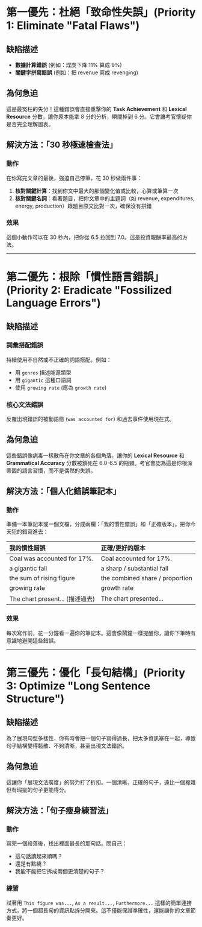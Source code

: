 # 第一優先：杜絕「致命性失誤」(Priority 1: Eliminate "Fatal Flaws")

## 缺陷描述

- **數據計算錯誤** (例如：煤炭下降 11% 算成 9%)
- **關鍵字拼寫錯誤** (例如：把 revenue 寫成 revenging)

## 為何急迫

這是最冤枉的失分！這種錯誤會直接重擊你的 **Task Achievement** 和 **Lexical Resource** 分數，讓你原本能拿 8 分的分析，瞬間掉到 6 分。它會讓考官懷疑你是否完全理解圖表。

## 解決方法：「30 秒極速檢查法」

### 動作

在你寫完文章的最後，強迫自己停筆，花 30 秒做兩件事：

1. **核對關鍵計算**：找到你文中最大的那個變化值或比較，心算或筆算一次
2. **核對關鍵名詞**：看著題目，把你文章中的主題詞（如 revenue, expenditures, energy, production）跟題目原文比對一次，確保沒有拼錯

### 效果

這個小動作可以在 30 秒內，把你從 6.5 拉回到 7.0。這是投資報酬率最高的方法。

---

# 第二優先：根除「慣性語言錯誤」(Priority 2: Eradicate "Fossilized Language Errors")

## 缺陷描述

### 詞彙搭配錯誤

持續使用不自然或不正確的詞語搭配，例如：

- 用 `genres` 描述能源類型
- 用 `gigantic` 這種口語詞
- 使用 `growing rate` (應為 `growth rate`)

### 核心文法錯誤

反覆出現錯誤的被動語態 (`was accounted for`) 和過去事件使用現在式。

## 為何急迫

這些錯誤像病毒一樣散佈在你文章的各個角落，讓你的 **Lexical Resource** 和 **Grammatical Accuracy** 分數被鎖死在 6.0-6.5 的瓶頸。考官會認為這是你根深蒂固的語言習慣，而不是偶然的失誤。

## 解決方法：「個人化錯誤筆記本」

### 動作

準備一本筆記本或一個文檔，分成兩欄：「我的慣性錯誤」和「正確版本」。把你今天犯的錯寫進去：

| 我的慣性錯誤                    | 正確/更好的版本                 |
| :------------------------------ | :------------------------------ |
| Coal was accounted for 17%.     | Coal accounted for 17%.         |
| a gigantic fall                 | a sharp / substantial fall      |
| the sum of rising figure        | the combined share / proportion |
| growing rate                    | growth rate                     |
| The chart present... (描述過去) | The chart presented...          |

### 效果

每次寫作前，花一分鐘看一遍你的筆記本。這會像鬧鐘一樣提醒你，讓你下筆時有意識地避開這些錯誤。

---

# 第三優先：優化「長句結構」(Priority 3: Optimize "Long Sentence Structure")

## 缺陷描述

為了展現句型多樣性，你有時會把一個句子寫得過長，把太多資訊塞在一起，導致句子結構變得鬆散、不夠清晰，甚至出現文法錯誤。

## 為何急迫

這讓你「展現文法廣度」的努力打了折扣。一個清晰、正確的句子，遠比一個複雜但有瑕疵的句子更能得分。

## 解決方法：「句子瘦身練習法」

### 動作

寫完一個段落後，找出裡面最長的那句話。問自己：

- 這句話讀起來順嗎？
- 還是有點繞？
- 我能不能把它拆成兩個更清楚的句子？

### 練習

試著用 `This figure was...`, `As a result...`, `Furthermore...` 這樣的簡單連接方式，將一個超長句的資訊點拆分開來。這不僅能保證準確性，還能讓你的文章節奏更好。
